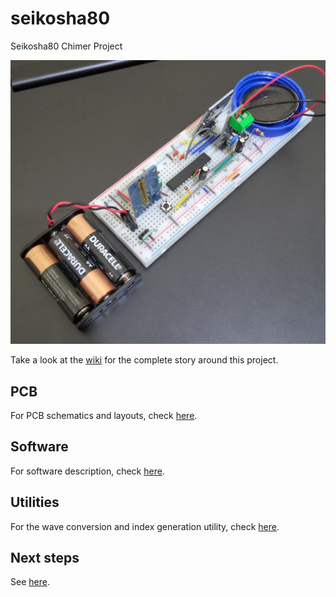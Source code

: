 # seikosha80
Seikosha80 Chimer Project

<img src="https://github.com/comododragon/seikosha80/blob/main/wiki/rev1.jpeg?raw=true" alt="drawing" width="600"/>

Take a look at the [wiki](https://github.com/comododragon/seikosha80/wiki/The-Seikosha80-Project) for the complete story around this project.

## PCB

For PCB schematics and layouts, check [here](https://github.com/comododragon/seikosha80/wiki/The-Seikosha80-Project#schematics-and-layouts).

## Software

For software description, check [here](https://github.com/comododragon/seikosha80/wiki/The-Seikosha80-Project#the-software).

## Utilities

For the wave conversion and index generation utility, check [here](https://github.com/comododragon/seikosha80/wiki/The-Seikosha80-Project#chime-conversion-and-image-file).

## Next steps

See [here](https://github.com/comododragon/seikosha80/wiki/The-Seikosha80-Project#next-steps).
